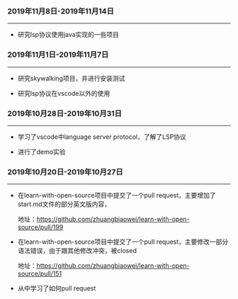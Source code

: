 ### <i class="icon-chevron-sign-left"></i> 2019年11月8日-2019年11月14日
---------------------

- 研究lsp协议使用java实现的一些项目



### <i class="icon-chevron-sign-left"></i> 2019年11月1日-2019年11月7日
---------------------

- 研究skywalking项目，并进行安装测试

- 研究lsp协议在vscode以外的使用


### <i class="icon-chevron-sign-left"></i>  2019年10月28日-2019年10月31日
---------------------

- 学习了vscode中language server protocol，了解了LSP协议

- 进行了demo实验


### <i class="icon-chevron-sign-left"></i>  2019年10月20日-2019年10月27日
---------------------

- 在learn-with-open-source项目中提交了一个pull request，主要增加了start.md文件的部分英文版内容，

  地址：https://github.com/zhuangbiaowei/learn-with-open-source/pull/199

- 在learn-with-open-source项目中提交了一个pull request，主要修改一部分语法错误，由于跟其他修改冲突，被closed

  地址：https://github.com/zhuangbiaowei/learn-with-open-source/pull/151

- 从中学习了如何pull request
